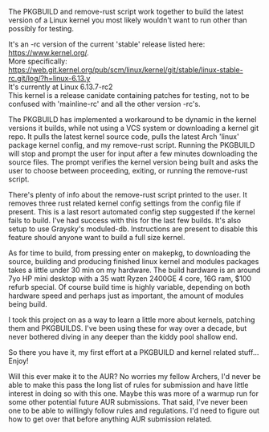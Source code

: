 The PKGBUILD and remove-rust script work together to build the latest version of a Linux kernel you most likely wouldn't want to run other than possibly for testing.

It's an -rc version of the current 'stable' release listed here: https://www.kernel.org/. <br>
More specifically: <br>
https://web.git.kernel.org/pub/scm/linux/kernel/git/stable/linux-stable-rc.git/log/?h=linux-6.13.y <br> 
It's currently at Linux 6.13.7-rc2 <br>
This kernel is a release canidate containing patches for testing, not to be confused with 'mainline-rc' and all the other version -rc's.<br>

The PKGBUILD has implemented a workaround to be dynamic in the kernel versions it builds, while not using a VCS system or downloading a kernel git repo. 
It pulls the latest kernel source code, pulls the latest Arch 'linux' package kernel config, and my remove-rust script.
Running the PKGBUILD will stop and prompt the user for input after a few minutes downloading the source files.
The prompt verifies the kernel version being built and asks the user to choose between proceeding, exiting, or running the remove-rust script.

There's plenty of info about the remove-rust script printed to the user. It removes three rust related kernel config settings from the config file if present.
This is a last resort automated config step suggested if the kernel fails to build. I've had success with this for the last few builds.
It's also setup to use Graysky's moduled-db. Instructions are present to disable this feature should anyone want to build a full size kernel.

As for time to build, from pressing enter on makepkg, to downloading the source, building and producing finished linux kernel and modules packages takes a little under 30 min on my hardware.
The build hardware is an around 7yo HP mini desktop with a 35 watt Ryzen 2400GE 4 core, 16G ram, $100 refurb special.
Of course build time is highly variable, depending on both hardware speed and perhaps just as important, the amount of modules being build.

I took this project on as a way to learn a little more about kernels, patching them and PKGBUILDS. 
I've been using these for way over a decade, but never bothered diving in any deeper than the kiddy pool shallow end.

So there you have it, my first effort at a PKGBUILD and kernel related stuff... Enjoy!

Will this ever make it to the AUR? No worries my fellow Archers, I'd never be able to make this pass the long list of rules for submission and have little interest in doing so with this one.
Maybe this was more of a warmup run for some other potential future AUR submissions. That said, I've never been one to be able to willingly follow rules and regulations. I'd need to figure out how to get over that before anything AUR submission related. 